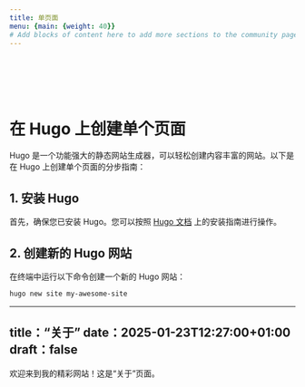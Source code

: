 ```yaml
---
title: 单页面
menu: {main: {weight: 40}}
# Add blocks of content here to add more sections to the community page
---
```

<br><br><br>
&nbsp;&nbsp;&nbsp;&nbsp;


# 在 Hugo 上创建单个页面

Hugo 是一个功能强大的静态网站生成器，可以轻松创建内容丰富的网站。以下是在 Hugo 上创建单个页面的分步指南：

## 1. 安装 Hugo

首先，确保您已安装 Hugo。您可以按照 [Hugo 文档](https://gohugo.io/getting-started/installing/) 上的安装指南进行操作。

## 2. 创建新的 Hugo 网站

在终端中运行以下命令创建一个新的 Hugo 网站：

```sh
hugo new site my-awesome-site

```
---
title：“关于”
date：2025-01-23T12:27:00+01:00
draft：false
---

欢迎来到我的精彩网站！这是“关于”页面。
```
